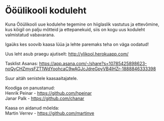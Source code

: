 Ööülikooli koduleht 
=======

Kuna Ööülikooli uue kodulehe tegemine on hiiglaslik vastutus ja ettevõmine,   
kus kõigil on palju mõtteid ja ettepanekuid, 
siis on kogu uus koduleht valmistatud vabavarana.

Igaüks kes soovib kaasa lüüa ja lehte paremaks teha on väga oodatud! 

Uus leht asub praegu ajutiselt: 
http://ylikool.herokuapp.com/

Tasklist Asanas:
https://app.asana.com/-/share?s=10785425898623-noQyCHZmysFZT1WdYoohcaC9wAGJcJdreGpyVB4lHZr-1888846333398

Suur aitäh senistele kaasaaitajatele.  
  
Koodiga on panustanud:  
Henrik Peinar - https://github.com/hpeinar  
Janar Palk - https://github.com/chanar  
  
Kaasa on aidanud mõelda:  
Martin Verrev -  https://github.com/martinve